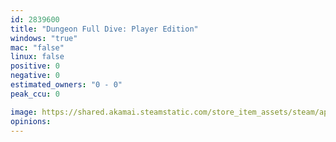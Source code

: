 ```yaml
---
id: 2839600
title: "Dungeon Full Dive: Player Edition"
windows: "true"
mac: "false"
linux: false
positive: 0
negative: 0
estimated_owners: "0 - 0"
peak_ccu: 0

image: https://shared.akamai.steamstatic.com/store_item_assets/steam/apps/2839600/header.jpg?t=1732658603
opinions:
---
```

